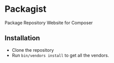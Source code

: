 Packagist
=========

Package Repository Website for Composer

Installation
------------

- Clone the repository
- Run `bin/vendors install` to get all the vendors.
